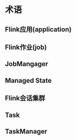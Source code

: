 # 术语

## Flink应用(application)
## Flink作业(job)
## JobMangager
## Managed State
## Flink会话集群
## Task
## TaskManager